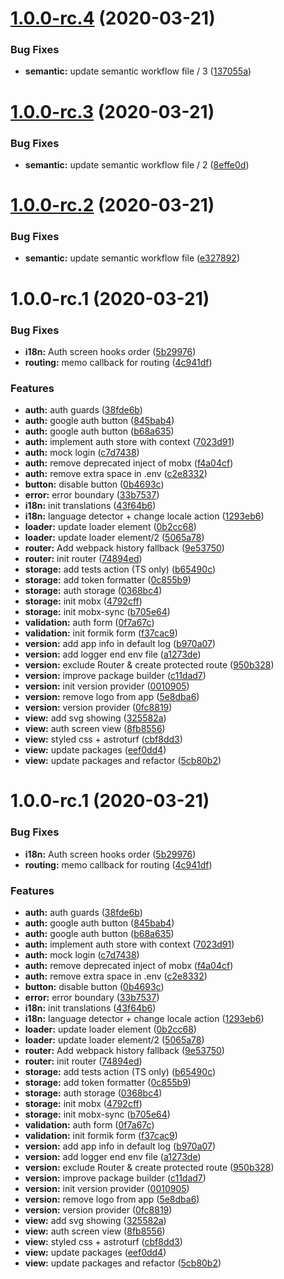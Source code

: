 # [1.0.0-rc.4](https://github.com/a-shabanov/comein-admin-frontend/compare/v1.0.0-rc.3...v1.0.0-rc.4) (2020-03-21)


### Bug Fixes

* **semantic:** update semantic workflow file / 3 ([137055a](https://github.com/a-shabanov/comein-admin-frontend/commit/137055a27e58eb556f022ad9af346461e467319b))

# [1.0.0-rc.3](https://github.com/a-shabanov/comein-admin-frontend/compare/v1.0.0-rc.2...v1.0.0-rc.3) (2020-03-21)


### Bug Fixes

* **semantic:** update semantic workflow file / 2 ([8effe0d](https://github.com/a-shabanov/comein-admin-frontend/commit/8effe0d75cbd0cb90b6c7c4b961a95d4c336b210))

# [1.0.0-rc.2](https://github.com/a-shabanov/comein-admin-frontend/compare/v1.0.0-rc.1...v1.0.0-rc.2) (2020-03-21)


### Bug Fixes

* **semantic:** update semantic workflow file ([e327892](https://github.com/a-shabanov/comein-admin-frontend/commit/e327892e226824cba8079fba21974a6b87f7bfb9))

# 1.0.0-rc.1 (2020-03-21)


### Bug Fixes

* **i18n:** Auth screen hooks order ([5b29976](https://github.com/a-shabanov/comein-admin-frontend/commit/5b29976164854474ff77238427391c84ca4a5d18))
* **routing:** memo callback for routing ([4c941df](https://github.com/a-shabanov/comein-admin-frontend/commit/4c941df3c7e9e0df5f9dbaeba2d82b5fb41db917))


### Features

* **auth:** auth guards ([38fde6b](https://github.com/a-shabanov/comein-admin-frontend/commit/38fde6b71a7abc7459c4dfd30fd5ca55d94473e1))
* **auth:** google auth button ([845bab4](https://github.com/a-shabanov/comein-admin-frontend/commit/845bab4e00170acacf667f99efe035b483d60caf))
* **auth:** google auth button ([b68a635](https://github.com/a-shabanov/comein-admin-frontend/commit/b68a6358012b0df4362dd5879f0a98b41e8a9fc6))
* **auth:** implement auth store with context ([7023d91](https://github.com/a-shabanov/comein-admin-frontend/commit/7023d9139d2e1d1eeff77cef8f1ca95c390ca533))
* **auth:** mock login ([c7d7438](https://github.com/a-shabanov/comein-admin-frontend/commit/c7d743867baea8c4c5299cf16ad5ec5ccdea8bda))
* **auth:** remove deprecated inject of mobx ([f4a04cf](https://github.com/a-shabanov/comein-admin-frontend/commit/f4a04cf93652b7cb5bff7a80a972e1086fccf2d4))
* **auth:** remove extra space in .env ([c2e8332](https://github.com/a-shabanov/comein-admin-frontend/commit/c2e83327d8f822f3c7df34933f1672b9bb0bc0a5))
* **button:** disable button ([0b4693c](https://github.com/a-shabanov/comein-admin-frontend/commit/0b4693cae51d3bc9789fc5668ae0ba6284ece10e))
* **error:** error boundary ([33b7537](https://github.com/a-shabanov/comein-admin-frontend/commit/33b7537990dbbfde621879e7d47a4b78ad14af3f))
* **i18n:** init translations ([43f64b6](https://github.com/a-shabanov/comein-admin-frontend/commit/43f64b6125aefdb46b08b572acbebfb362e49a55))
* **i18n:** language detector + change locale action ([1293eb6](https://github.com/a-shabanov/comein-admin-frontend/commit/1293eb695cc8e73070cd44551112fa11d21c6b22))
* **loader:** update loader element ([0b2cc68](https://github.com/a-shabanov/comein-admin-frontend/commit/0b2cc68603053cf2cc281b7217b596ffbaabd950))
* **loader:** update loader element/2 ([5065a78](https://github.com/a-shabanov/comein-admin-frontend/commit/5065a78b77481787b4e7d900ca733beb4f0070eb))
* **router:** Add webpack history fallback ([9e53750](https://github.com/a-shabanov/comein-admin-frontend/commit/9e53750b966314c5489db7e140f770e045dfaba5))
* **router:** init router ([74894ed](https://github.com/a-shabanov/comein-admin-frontend/commit/74894ed23427c3684e6633372f796cbab6a93169))
* **storage:** add tests action (TS only) ([b65490c](https://github.com/a-shabanov/comein-admin-frontend/commit/b65490ceeb27aebb32a56f6057b28e38f7c7c9a7))
* **storage:** add token formatter ([0c855b9](https://github.com/a-shabanov/comein-admin-frontend/commit/0c855b92fb9ec5591ddbcc8a4d8acb92d094f649))
* **storage:** auth storage ([0368bc4](https://github.com/a-shabanov/comein-admin-frontend/commit/0368bc47f44957f4c1be0bc9fdacac372989df58))
* **storage:** init mobx ([4792cff](https://github.com/a-shabanov/comein-admin-frontend/commit/4792cff41ba8337add4197165ef30b4d58cc94bd))
* **storage:** init mobx-sync ([b705e64](https://github.com/a-shabanov/comein-admin-frontend/commit/b705e64d3e58d1e6dd744b9a5c6e670a4484e4f0))
* **validation:** auth form ([0f7a67c](https://github.com/a-shabanov/comein-admin-frontend/commit/0f7a67c96b51f9cf98954176570a854668887387))
* **validation:** init formik form ([f37cac9](https://github.com/a-shabanov/comein-admin-frontend/commit/f37cac9ce29f2daad7465efdeb2cab523708716d))
* **version:** add app info in default log ([b970a07](https://github.com/a-shabanov/comein-admin-frontend/commit/b970a07dc20abeb0aa5f09e1566740af8a625d5c))
* **version:** add logger end env file ([a1273de](https://github.com/a-shabanov/comein-admin-frontend/commit/a1273defbc5abe637f902dbd6726abc90b485118))
* **version:** exclude Router & create protected route ([950b328](https://github.com/a-shabanov/comein-admin-frontend/commit/950b328bfcf3137640aaddf7bb25fd053d089774))
* **version:** improve package builder ([c11dad7](https://github.com/a-shabanov/comein-admin-frontend/commit/c11dad7dc6ae486b20cbb01c4064d1684f5ddf30))
* **version:** init version provider ([0010905](https://github.com/a-shabanov/comein-admin-frontend/commit/0010905ee76b444a09446486e592d9a6002e97e7))
* **version:** remove logo from app ([5e8dba6](https://github.com/a-shabanov/comein-admin-frontend/commit/5e8dba625240fb13ff8346d362188dffd91c022a))
* **version:** version provider ([0fc8819](https://github.com/a-shabanov/comein-admin-frontend/commit/0fc8819e2c57ac895b72124e424fe578b78d74a6))
* **view:** add svg showing ([325582a](https://github.com/a-shabanov/comein-admin-frontend/commit/325582a2177433986094311c74a4ee0c1408e6d1))
* **view:** auth screen view ([8fb8556](https://github.com/a-shabanov/comein-admin-frontend/commit/8fb8556f388922bc2a8f5e44b7d2bd35d0556039))
* **view:** styled css + astroturf ([cbf8dd3](https://github.com/a-shabanov/comein-admin-frontend/commit/cbf8dd3cbee1a5e3ef20c47259c5b110e300d783))
* **view:** update packages ([eef0dd4](https://github.com/a-shabanov/comein-admin-frontend/commit/eef0dd4ec15c5e057edce878b5c6b25f0b58127e))
* **view:** update packages and refactor ([5cb80b2](https://github.com/a-shabanov/comein-admin-frontend/commit/5cb80b23f52ddd30ce03f8c10682c71a728583e9))

# 1.0.0-rc.1 (2020-03-21)


### Bug Fixes

* **i18n:** Auth screen hooks order ([5b29976](https://github.com/a-shabanov/comein-admin-frontend/commit/5b29976164854474ff77238427391c84ca4a5d18))
* **routing:** memo callback for routing ([4c941df](https://github.com/a-shabanov/comein-admin-frontend/commit/4c941df3c7e9e0df5f9dbaeba2d82b5fb41db917))


### Features

* **auth:** auth guards ([38fde6b](https://github.com/a-shabanov/comein-admin-frontend/commit/38fde6b71a7abc7459c4dfd30fd5ca55d94473e1))
* **auth:** google auth button ([845bab4](https://github.com/a-shabanov/comein-admin-frontend/commit/845bab4e00170acacf667f99efe035b483d60caf))
* **auth:** google auth button ([b68a635](https://github.com/a-shabanov/comein-admin-frontend/commit/b68a6358012b0df4362dd5879f0a98b41e8a9fc6))
* **auth:** implement auth store with context ([7023d91](https://github.com/a-shabanov/comein-admin-frontend/commit/7023d9139d2e1d1eeff77cef8f1ca95c390ca533))
* **auth:** mock login ([c7d7438](https://github.com/a-shabanov/comein-admin-frontend/commit/c7d743867baea8c4c5299cf16ad5ec5ccdea8bda))
* **auth:** remove deprecated inject of mobx ([f4a04cf](https://github.com/a-shabanov/comein-admin-frontend/commit/f4a04cf93652b7cb5bff7a80a972e1086fccf2d4))
* **auth:** remove extra space in .env ([c2e8332](https://github.com/a-shabanov/comein-admin-frontend/commit/c2e83327d8f822f3c7df34933f1672b9bb0bc0a5))
* **button:** disable button ([0b4693c](https://github.com/a-shabanov/comein-admin-frontend/commit/0b4693cae51d3bc9789fc5668ae0ba6284ece10e))
* **error:** error boundary ([33b7537](https://github.com/a-shabanov/comein-admin-frontend/commit/33b7537990dbbfde621879e7d47a4b78ad14af3f))
* **i18n:** init translations ([43f64b6](https://github.com/a-shabanov/comein-admin-frontend/commit/43f64b6125aefdb46b08b572acbebfb362e49a55))
* **i18n:** language detector + change locale action ([1293eb6](https://github.com/a-shabanov/comein-admin-frontend/commit/1293eb695cc8e73070cd44551112fa11d21c6b22))
* **loader:** update loader element ([0b2cc68](https://github.com/a-shabanov/comein-admin-frontend/commit/0b2cc68603053cf2cc281b7217b596ffbaabd950))
* **loader:** update loader element/2 ([5065a78](https://github.com/a-shabanov/comein-admin-frontend/commit/5065a78b77481787b4e7d900ca733beb4f0070eb))
* **router:** Add webpack history fallback ([9e53750](https://github.com/a-shabanov/comein-admin-frontend/commit/9e53750b966314c5489db7e140f770e045dfaba5))
* **router:** init router ([74894ed](https://github.com/a-shabanov/comein-admin-frontend/commit/74894ed23427c3684e6633372f796cbab6a93169))
* **storage:** add tests action (TS only) ([b65490c](https://github.com/a-shabanov/comein-admin-frontend/commit/b65490ceeb27aebb32a56f6057b28e38f7c7c9a7))
* **storage:** add token formatter ([0c855b9](https://github.com/a-shabanov/comein-admin-frontend/commit/0c855b92fb9ec5591ddbcc8a4d8acb92d094f649))
* **storage:** auth storage ([0368bc4](https://github.com/a-shabanov/comein-admin-frontend/commit/0368bc47f44957f4c1be0bc9fdacac372989df58))
* **storage:** init mobx ([4792cff](https://github.com/a-shabanov/comein-admin-frontend/commit/4792cff41ba8337add4197165ef30b4d58cc94bd))
* **storage:** init mobx-sync ([b705e64](https://github.com/a-shabanov/comein-admin-frontend/commit/b705e64d3e58d1e6dd744b9a5c6e670a4484e4f0))
* **validation:** auth form ([0f7a67c](https://github.com/a-shabanov/comein-admin-frontend/commit/0f7a67c96b51f9cf98954176570a854668887387))
* **validation:** init formik form ([f37cac9](https://github.com/a-shabanov/comein-admin-frontend/commit/f37cac9ce29f2daad7465efdeb2cab523708716d))
* **version:** add app info in default log ([b970a07](https://github.com/a-shabanov/comein-admin-frontend/commit/b970a07dc20abeb0aa5f09e1566740af8a625d5c))
* **version:** add logger end env file ([a1273de](https://github.com/a-shabanov/comein-admin-frontend/commit/a1273defbc5abe637f902dbd6726abc90b485118))
* **version:** exclude Router & create protected route ([950b328](https://github.com/a-shabanov/comein-admin-frontend/commit/950b328bfcf3137640aaddf7bb25fd053d089774))
* **version:** improve package builder ([c11dad7](https://github.com/a-shabanov/comein-admin-frontend/commit/c11dad7dc6ae486b20cbb01c4064d1684f5ddf30))
* **version:** init version provider ([0010905](https://github.com/a-shabanov/comein-admin-frontend/commit/0010905ee76b444a09446486e592d9a6002e97e7))
* **version:** remove logo from app ([5e8dba6](https://github.com/a-shabanov/comein-admin-frontend/commit/5e8dba625240fb13ff8346d362188dffd91c022a))
* **version:** version provider ([0fc8819](https://github.com/a-shabanov/comein-admin-frontend/commit/0fc8819e2c57ac895b72124e424fe578b78d74a6))
* **view:** add svg showing ([325582a](https://github.com/a-shabanov/comein-admin-frontend/commit/325582a2177433986094311c74a4ee0c1408e6d1))
* **view:** auth screen view ([8fb8556](https://github.com/a-shabanov/comein-admin-frontend/commit/8fb8556f388922bc2a8f5e44b7d2bd35d0556039))
* **view:** styled css + astroturf ([cbf8dd3](https://github.com/a-shabanov/comein-admin-frontend/commit/cbf8dd3cbee1a5e3ef20c47259c5b110e300d783))
* **view:** update packages ([eef0dd4](https://github.com/a-shabanov/comein-admin-frontend/commit/eef0dd4ec15c5e057edce878b5c6b25f0b58127e))
* **view:** update packages and refactor ([5cb80b2](https://github.com/a-shabanov/comein-admin-frontend/commit/5cb80b23f52ddd30ce03f8c10682c71a728583e9))

